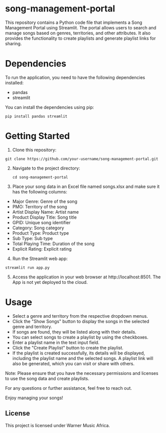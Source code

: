 # song-management-portal

This repository contains a Python code file that implements a Song Management Portal using Streamlit. The portal allows users to search and manage songs based on genres, territories, and other attributes. It also provides the functionality to create playlists and generate playlist links for sharing.

# Dependencies
To run the application, you need to have the following dependencies installed:

- pandas
- streamlit

You can install the dependencies using pip:

`pip install pandas streamlit`

# Getting Started

1. Clone this repository:

  `git clone https://github.com/your-username/song-management-portal.git`
   
2. Navigate to the project directory:

   `cd song-management-portal`

3. Place your song data in an Excel file named songs.xlsx and make sure it has the following columns:
- Major Genre: Genre of the song
- PMO: Territory of the song
- Artist Display Name: Artist name
- Product Display Title: Song title
- GPID: Unique song identifier
- Category: Song category
- Product Type: Product type
- Sub Type: Sub type
- Total Playing Time: Duration of the song
- Explicit Rating: Explicit rating

4. Run the Streamlit web app:
  
  `streamlit run app.py`

5. Access the application in your web browser at http://localhost:8501. The App is not yet deployed to the cloud.

# Usage
- Select a genre and territory from the respective dropdown menus.
- Click the "Show Songs" button to display the songs in the selected genre and territory.
- If songs are found, they will be listed along with their details.
- You can select songs to create a playlist by using the checkboxes.
- Enter a playlist name in the text input field.
- Click the "Create Playlist" button to create the playlist.
- If the playlist is created successfully, its details will be displayed, including the playlist name and the selected songs.
A playlist link will also be generated, which you can visit or share with others.

Note: Please ensure that you have the necessary permissions and licenses to use the song data and create playlists.

For any questions or further assistance, feel free to reach out.

Enjoy managing your songs!

## License
This project is licensed under Warner Music Africa.
